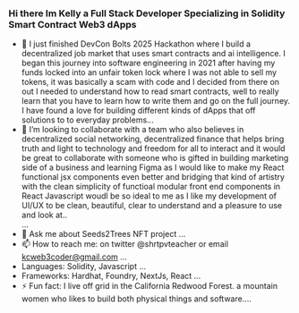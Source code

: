 ### Hi there Im Kelly a Full Stack Developer Specializing in Solidity Smart Contract Web3 dApps

<!--
**shrtpvteacher/shrtpvteacher** is a ✨ _special_ ✨ repository because its `README.md` (this file) appears on your GitHub profile.

<!--START_SECTION:waka-->


- 🔭 I just finished DevCon Bolts 2025 Hackathon where I build a decentralized job market that uses smart contracts and ai intelligence.   I began this journey into software engineering in 2021 after having my funds locked into an unfair token lock where I was not able to sell my tokens,  it was basically a scam with code and I decided from there on out I needed to understand how to read smart contracts,  well to really learn that you have to learn how to write them and go on the full journey.  I have found a love for building different kinds of dApps that off solutions to to everyday problems...
- 👯 I’m looking to collaborate with a team who also believes in decentralized social networking, decentralized finance that helps bring truth and light to technology and freedom for all to interact and it would be great to collaborate with someone who is gifted in building marketing side of a business and learning Figma as I would like to make my React functional jsx components even better and bridging that kind of artistry with the clean simplicity of functioal modular front end components in React Javascript woudl be so ideal to me as I like my development of UI/UX to be clean, beautiful, clear to understand and a pleasure to use and look at..  
 ...
- 💬 Ask me about Seeds2Trees NFT project ...
- 📫 How to reach me: on twitter @shrtpvteacher  or email kcweb3coder@gmail.com ...
-  Languages: Solidity, Javascript  ...
- Frameworks:  Hardhat, Foundry, NextJs, React  ... 
- ⚡ Fun fact: I live off grid in the California Redwood Forest. a mountain women who likes to build both physical things and software....
  
<!--END_SECTION:waka-->
